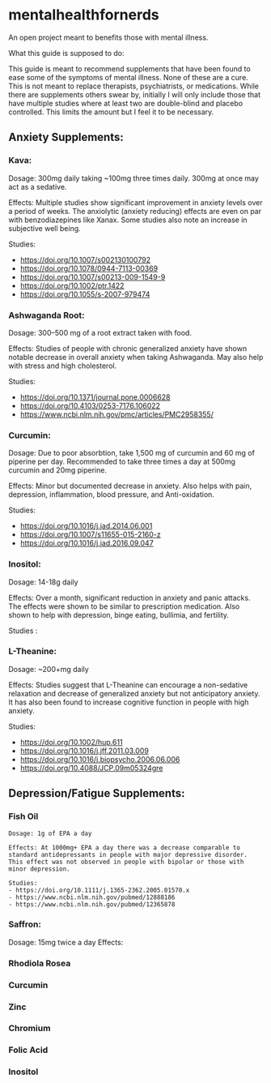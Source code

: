 # mentalhealthfornerds
An open project meant to benefits those with mental illness.

What this guide is supposed to do: 

This guide is meant to recommend supplements that have been found to ease some of the symptoms of mental illness. None of these are a cure. This is not meant to replace therapists, psychiatrists, or medications. While there are supplements others swear by, initially I will only include those that have multiple studies where at least two are double-blind and placebo controlled. This limits the amount but I feel it to be necessary. 


## Anxiety Supplements:

###  Kava:
Dosage: 300mg daily taking ~100mg three times daily. 300mg at once may act as a sedative.

Effects: Multiple studies show significant improvement in anxiety levels over a period of weeks. The anxiolytic (anxiety reducing) effects are even on par with benzodiazepines like Xanax. Some studies also note an increase in subjective well being.

Studies:
- https://doi.org/10.1007/s002130100792
- https://doi.org/10.1078/0944-7113-00369
- https://doi.org/10.1007/s00213-009-1549-9
- https://doi.org/10.1002/ptr.1422
- https://doi.org/10.1055/s-2007-979474
  

###  Ashwaganda Root:
  Dosage: 300–500 mg of a root extract taken with food.
 
 Effects: Studies of people with chronic generalized anxiety have shown notable decrease in overall anxiety when taking   Ashwaganda. May also help with stress and high cholesterol. 
  
  Studies:
  - https://doi.org/10.1371/journal.pone.0006628
  - https://doi.org/10.4103/0253-7176.106022
  - https://www.ncbi.nlm.nih.gov/pmc/articles/PMC2958355/

###  Curcumin:

  Dosage: Due to poor absorbtion, take 1,500 mg of curcumin and 60 mg of piperine per day. Recommended to take three times a day at 500mg curcumin and 20mg piperine.
  
  Effects: Minor but documented decrease in anxiety. Also helps with pain, depression, inflammation, blood pressure, and Anti-oxidation.  
  
  Studies:
  - https://doi.org/10.1016/j.jad.2014.06.001
  - https://doi.org/10.1007/s11655-015-2160-z
  - https://doi.org/10.1016/j.jad.2016.09.047

###  Inositol:
  Dosage: 14-18g daily
  
  Effects: Over a month, significant reduction in anxiety and panic attacks. The effects were shown to be similar to prescription medication. Also shown to help with depression, binge eating, bullimia, and fertility.
  
  Studies :
  
 

### L-Theanine:
  Dosage: ~200+mg daily
 
 Effects: Studies suggest that L-Theanine can encourage a non-sedative relaxation and decrease of generalized anxiety but not anticipatory anxiety. It has also been found to increase cognitive function in people with high anxiety. 
 
 Studies:
  - https://doi.org/10.1002/hup.611
  - https://doi.org/10.1016/j.jff.2011.03.009
  - https://doi.org/10.1016/j.biopsycho.2006.06.006
  - https://doi.org/10.4088/JCP.09m05324gre

	

## Depression/Fatigue Supplements:

### Fish Oil
	Dosage: 1g of EPA a day
	
	Effects: At 1000mg+ EPA a day there was a decrease comparable to standard antidepressants in people with major depressive disorder. This effect was not observed in people with bipolar or those with minor depression. 
	
	Studies: 
	- https://doi.org/10.1111/j.1365-2362.2005.01570.x
	- https://www.ncbi.nlm.nih.gov/pubmed/12888186
	- https://www.ncbi.nlm.nih.gov/pubmed/12365878

### Saffron: 
Dosage: 15mg twice a day
Effects: 

### Rhodiola Rosea

### Curcumin

### Zinc

### Chromium

### Folic Acid

### Inositol
